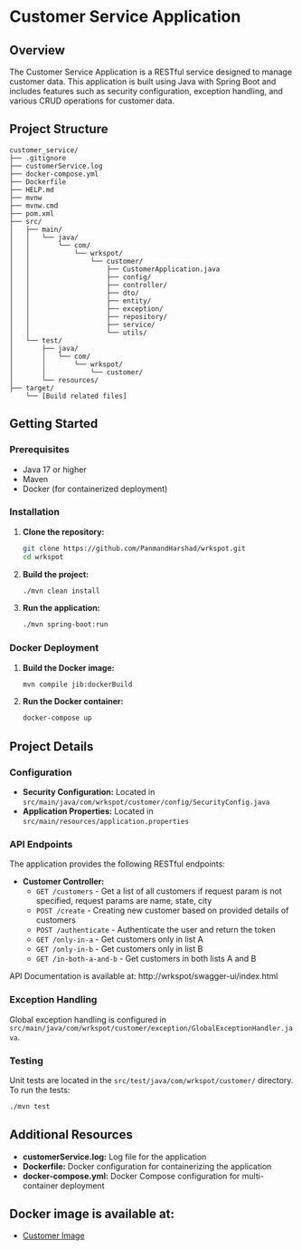 # Customer Service Application

## Overview

The Customer Service Application is a RESTful service designed to manage customer data. This application is built using Java with Spring Boot and includes features such as security configuration, exception handling, and various CRUD operations for customer data.

## Project Structure

```
customer_service/
├── .gitignore
├── customerService.log
├── docker-compose.yml
├── Dockerfile
├── HELP.md
├── mvnw
├── mvnw.cmd
├── pom.xml
├── src/
│   ├── main/
│   │   └── java/
│   │       └── com/
│   │           └── wrkspot/
│   │               └── customer/
│   │                   ├── CustomerApplication.java
│   │                   ├── config/
│   │                   ├── controller/
│   │                   ├── dto/
│   │                   ├── entity/
│   │                   ├── exception/
│   │                   ├── repository/
│   │                   ├── service/
│   │                   └── utils/
│   └── test/
│       ├── java/
│       │   └── com/
│       │       └── wrkspot/
│       │           └── customer/
│       └── resources/
├── target/
    └── [Build related files]
```

## Getting Started

### Prerequisites

- Java 17 or higher
- Maven
- Docker (for containerized deployment)

### Installation

1. **Clone the repository:**
    ```bash
    git clone https://github.com/PanmandHarshad/wrkspot.git
    cd wrkspot
    ```

2. **Build the project:**
    ```bash
    ./mvn clean install
    ```

3. **Run the application:**
    ```bash
    ./mvn spring-boot:run
    ```

### Docker Deployment

1. **Build the Docker image:**
    ```bash
    mvn compile jib:dockerBuild
    ```

2. **Run the Docker container:**
    ```bash
    docker-compose up
    ```

## Project Details

### Configuration

- **Security Configuration:** Located in `src/main/java/com/wrkspot/customer/config/SecurityConfig.java`
- **Application Properties:** Located in `src/main/resources/application.properties`

### API Endpoints

The application provides the following RESTful endpoints:

- **Customer Controller:**
  - `GET /customers` - Get a list of all customers if request param is not specified, request params are name, state, city
  - `POST /create` - Creating new customer based on provided details of customers
  - `POST /authenticate` - Authenticate the user and return the token
  - `GET /only-in-a` - Get customers only in list A
  - `GET /only-in-b` - Get customers only in list B
  - `GET /in-both-a-and-b` - Get customers in both lists A and B

API Documentation is available at:
http://wrkspot/swagger-ui/index.html


### Exception Handling

Global exception handling is configured in `src/main/java/com/wrkspot/customer/exception/GlobalExceptionHandler.java`.

### Testing

Unit tests are located in the `src/test/java/com/wrkspot/customer/` directory. To run the tests:

```bash
./mvn test
```

## Additional Resources

- **customerService.log:** Log file for the application
- **Dockerfile:** Docker configuration for containerizing the application
- **docker-compose.yml:** Docker Compose configuration for multi-container deployment

## Docker image is available at:
- [Customer Image](https://hub.docker.com/r/panmandharshaddev/customer)
